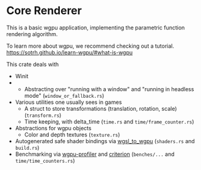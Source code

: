 # Core Renderer

This is a basic wgpu application, implementing the parametric function rendering algorithm.

To learn more about wgpu, we recommend checking out a tutorial. https://sotrh.github.io/learn-wgpu/#what-is-wgpu

This crate deals with

- Winit
- 
  - Abstracting over "running with a window" and "running in headless mode" (`window_or_fallback.rs`)
- Various utilities one usually sees in games
  - A struct to store transformations (translation, rotation, scale) (`transform.rs`)
  - Time keeping, with delta_time (`time.rs` and `time/frame_counter.rs`)
- Abstractions for wgpu objects
  - Color and depth textures (`texture.rs`)
- Autogenerated safe shader bindings via [wgsl_to_wgpu](https://github.com/ScanMountGoat/wgsl_to_wgpu) (`shaders.rs` and `build.rs`)
- Benchmarking via [wgpu-profiler](https://github.com/Wumpf/wgpu-profiler) and [criterion](https://crates.io/crates/criterion2) (`benches/...` and `time/time_counters.rs`)

